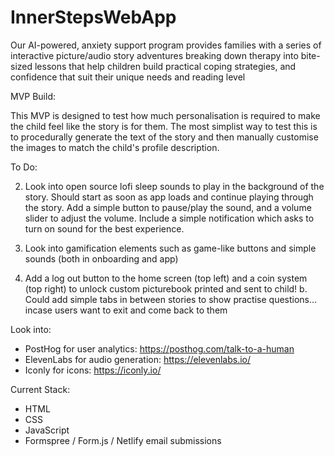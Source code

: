 # InnerStepsWebApp
Our AI-powered, anxiety support program provides families with a series of interactive picture/audio story adventures breaking down therapy into bite-sized lessons that help children build practical coping strategies, and confidence that suit their unique needs and reading level

MVP Build:

This MVP is designed to test how much personalisation is required to make the child feel like the story is for them. The most simplist way to test this is to procedurally generate the text of the story and then manually customise the images to match the child's profile description.

To Do:

2. Look into open source lofi sleep sounds to play in the background of the story. 
        Should start as soon as app loads and continue playing through the story. 
        Add a simple button to pause/play the sound, and a volume slider to adjust the volume. 
        Include a simple notification which asks to turn on sound for the best experience.

3. Look into gamification elements such as game-like buttons and simple sounds (both in onboarding and app) 

6. Add a log out button to the home screen (top left) and a coin system (top right) to unlock custom picturebook printed and sent to child!
        b. Could add simple tabs in between stories to show practise questions... incase users want to exit and come back to them

Look into:

- PostHog for user analytics: https://posthog.com/talk-to-a-human
- ElevenLabs for audio generation: https://elevenlabs.io/
- Iconly for icons: https://iconly.io/

Current Stack:

- HTML
- CSS
- JavaScript
- Formspree / Form.js / Netlify email submissions
